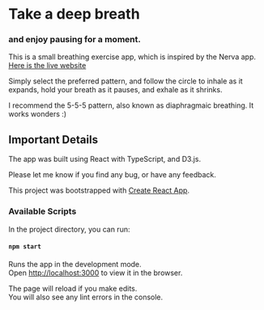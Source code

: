 # Take a deep breath
### and enjoy pausing for a moment.

This is a small breathing exercise app, which is inspired by the Nerva app. [Here is the live website](https://gp23-take-a-deep-breath.netlify.app/)

Simply select the preferred pattern, and follow the circle to inhale as it expands, hold your breath as it pauses, and exhale as it shrinks.

I recommend the 5-5-5 pattern, also known as diaphragmaic breathing. It works wonders :)

## Important Details

The app was built using React with TypeScript, and D3.js.

Please let me know if you find any bug, or have any feedback.

This project was bootstrapped with [Create React App](https://github.com/facebook/create-react-app).

### Available Scripts

In the project directory, you can run:

#### `npm start`

Runs the app in the development mode.\
Open [http://localhost:3000](http://localhost:3000) to view it in the browser.

The page will reload if you make edits.\
You will also see any lint errors in the console.
